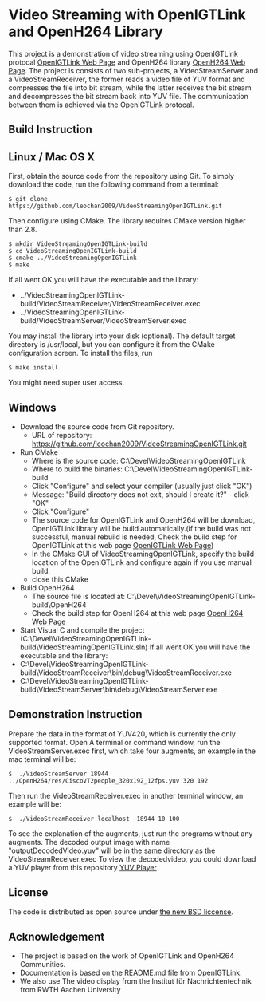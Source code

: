 Video Streaming with OpenIGTLink and OpenH264 Library
=======================

This project is a demonstration of video streaming using OpenIGTLink protocal [OpenIGTLink Web Page](http://openigtlink.org/) and OpenH264 library [OpenH264 Web Page](http://www.openh264.org/). 
The project is consists of two sub-projects, a VideoStreamServer and a VideoStreamReceiver, the former reads a video file of YUV format and compresses the file into bit stream, while the latter receives the bit stream and decompresses the bit stream back into YUV file. The communication between them is achieved via the OpenIGTLink protocal.

Build Instruction
-----------------

## Linux / Mac OS X
First, obtain the source code from the repository using Git. To simply download the code, run the following command from a terminal:

    $ git clone https://github.com/leochan2009/VideoStreamingOpenIGTLink.git

Then configure using CMake. The library requires CMake version higher than 2.8.

    $ mkdir VideoStreamingOpenIGTLink-build
    $ cd VideoStreamingOpenIGTLink-build
    $ cmake ../VideoStreamingOpenIGTLink
    $ make

If all went OK you will have the executable and the library:
* ../VideoStreamingOpenIGTLink-build/VideoStreamReceiver/VideoStreamReceiver.exec
* ../VideoStreamingOpenIGTLink-build/VideoStreamServer/VideoStreamServer.exec

You may install the library into your disk (optional). The default target directory is /usr/local, but you can configure it from the CMake configuration screen. To install the files, run

    $ make install

You might need super user access.

## Windows
* Download the source code from Git repository.
  * URL of repository: https://github.com/leochan2009/VideoStreamingOpenIGTLink.git
* Run CMake
  * Where is the source code: C:\Devel\VideoStreamingOpenIGTLink
  * Where to build the binaries: C:\Devel\VideoStreamingOpenIGTLink-build
  * Click "Configure" and select your compiler (usually just click "OK")
  * Message: "Build directory does not exit, should I create it?" - click "OK"
  * Click "Configure"
  * The source code for OpenIGTLink and OpenH264 will be download, OpenIGTLink library will be build automatically.(if the build was not successful, manual rebuild is needed, Check the build step for OpenIGTLink at this web page [OpenIGTLink Web Page](http://openigtlink.org/))
  * In the CMake GUI of VideoStreamingOpenIGTLink, specify the build location of the OpenIGTLink and configure again if you use manual build.
  * close this CMake
* Build OpenH264 
  * The source file is located at: C:\Devel\VideoStreamingOpenIGTLink-build\OpenH264
  * Check the build step for OpenH264 at this web page [OpenH264 Web Page](http://www.openh264.org/)  
* Start Visual C and compile the project (C:\Devel\VideoStreamingOpenIGTLink-build\VideoStreamingOpenIGTLink.sln)
If all went OK you will have the executable and the library:
* C:\Devel\VideoStreamingOpenIGTLink-build\VideoStreamReceiver\bin\debug\VideoStreamReceiver.exe
* C:\Devel\VideoStreamingOpenIGTLink-build\VideoStreamServer\bin\debug\VideoStreamServer.exe

Demonstration Instruction
-------------------------
 Prepare the data in the format of YUV420, which is currently the only supported format.
 Open A terminal or command window, run the VideoStreamServer.exec first, which take four augments, an example in the mac terminal will be:

    $  ./VideoStreamServer 18944 ../OpenH264/res/CiscoVT2people_320x192_12fps.yuv 320 192
  
 Then run the VideoStreamReceiver.exec in another terminal window, an example will be:

    $  ./VideoStreamReceiver localhost  18944 10 100

To see the explanation of the augments, just run the programs without any augments.
The decoded output image with name "outputDecodedVideo.yuv" will be in the same directory as the VideoStreamReceiver.exec
To view the decodedvideo, you could download a YUV player from this repository [YUV Player](https://github.com/IENT/YUView.git)

License
-------
The code is distributed as open source under [the new BSD liccense](http://www.opensource.org/licenses/bsd-license.php).

Acknowledgement
-------
* The project is based on the work of OpenIGTLink and OpenH264 Communities.
* Documentation is based on the README.md file from OpenIGTLink.
* We also use The video display from the Institut für Nachrichtentechnik from RWTH Aachen University

